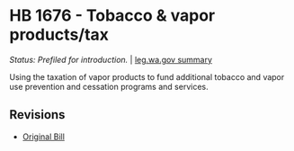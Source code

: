 # HB 1676 - Tobacco & vapor products/tax
*Status: Prefiled for introduction.* | [leg.wa.gov summary](https://app.leg.wa.gov/billsummary?BillNumber=1676&Year=2021)

Using the taxation of vapor products to fund additional tobacco and vapor use prevention and cessation programs and services.

## Revisions
* [Original Bill](1/)